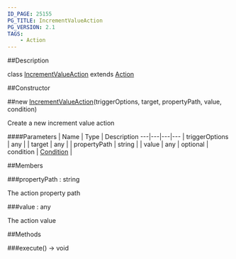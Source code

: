 ```yaml
---
ID_PAGE: 25155
PG_TITLE: IncrementValueAction
PG_VERSION: 2.1
TAGS:
    - Action
---
```

##Description

class [IncrementValueAction](/classes/2.2/IncrementValueAction) extends [Action](/classes/2.2/Action)



##Constructor

##new [IncrementValueAction](/classes/2.2/IncrementValueAction)(triggerOptions, target, propertyPath, value, condition)

Create a new increment value action

####Parameters
 | Name | Type | Description
---|---|---|---
 | triggerOptions | any | 
 | target | any | 
 | propertyPath | string | 
 | value | any | 
optional | condition | [Condition](/classes/2.2/Condition) | 

##Members

###propertyPath : string

The action property path

###value : any

The action value

##Methods

###execute() &rarr; void


